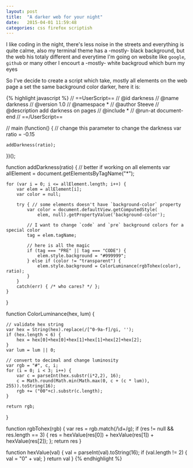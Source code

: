 ```yaml
---
layout: post
title:  "A darker web for your night"
date:   2015-04-01 11:59:48
categories: css firefox scriptish
---
```


I like coding in the night, there's less noise in the streets and everything is quite calme, also my terminal theme has a -mostly- black background, but the web his totaly different and everytime I'm going on website like `google`, `github` or many other I encourt a -mostly- white backgroud which burn my eyes

So I've decide to create a script which take, mostly all elements on the web page a set the same background color darker, here it is:


{% highlight javascript %}
// ==UserScript==
// @id             darkness
// @name           darkness
// @version        1.0
// @namespace      *
// @author         Steeve
// @description    add darkness on pages
// @include        *
// @run-at         document-end
// ==/UserScript==

// main
(function() {
    // change this parameter to change the darkness
    var ratio = -0.15

    addDarkness(ratio);
})();

function addDarkness(ratio) {
    // better if working on all elements
    var allElement = document.getElementsByTagName("*");

    for (var i = 0; i <= allElement.length; i++) {
        var elem = allElement[i];
        var color = null;

        try { // some elements doesn't have `background-color` property
            var color = document.defaultView.getComputedStyle(
                elem, null).getPropertyValue('background-color');

            // I want to change `code` and `pre` background colors for a special color
            tag = elem.tagName;

            // here is all the magic
            if (tag === "PRE" || tag === "CODE") {
                elem.style.background = "#999999";
            } else if (color != "transparent") {
                elem.style.background = ColorLuminance(rgbTohex(color), ratio);
            }
        }
        catch(err) { /* who cares? */ };
    }
}

function ColorLuminance(hex, lum) {

    // validate hex string
    var hex = String(hex).replace(/[^0-9a-f]/gi, '');
    if (hex.length < 6) {
        hex = hex[0]+hex[0]+hex[1]+hex[1]+hex[2]+hex[2];
    }
    var lum = lum || 0;

    // convert to decimal and change luminosity
    var rgb = "#", c, i;
    for (i = 0; i < 3; i++) {
        var c = parseInt(hex.substr(i*2,2), 16);
        c = Math.round(Math.min(Math.max(0, c + (c * lum)), 255)).toString(16);
        rgb += ("00"+c).substr(c.length);
    }

    return rgb;
}

function rgbTohex(rgb) {
    var res = rgb.match(/\d+/g);
    if (res != null && res.length == 3) {
        res = hexValue(res[0]) + hexValue(res[1]) + hexValue(res[2]);
    };
    return res
}

function hexValue(val) {
    val = parseInt(val).toString(16);
    if (val.length != 2) {
        val = "0" + val;
    }
    return val
}
{% endhighlight %}
